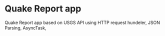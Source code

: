 # Quake Report app
 Quake Report app based on USGS API using HTTP request hundeler, JSON Parsing, AsyncTask, 
